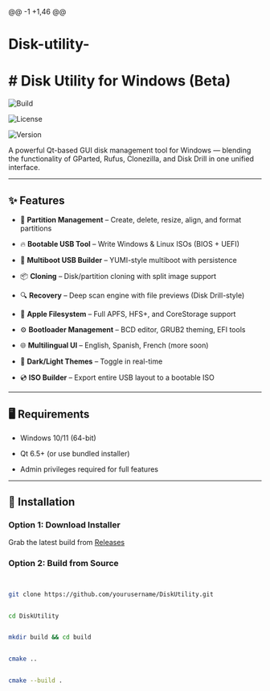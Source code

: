 @@ -1 +1,46 @@


# Disk-utility-


# # Disk Utility for Windows (Beta)





![Build](https://img.shields.io/badge/build-passing-brightgreen)


![License](https://img.shields.io/badge/license-MIT-blue)


![Version](https://img.shields.io/badge/version-v0.9--beta-orange)





A powerful Qt-based GUI disk management tool for Windows — blending the functionality of GParted, Rufus, Clonezilla, and Disk Drill in one unified interface.





---





## ✨ Features





- 💾 **Partition Management** – Create, delete, resize, align, and format partitions


- 🔥 **Bootable USB Tool** – Write Windows & Linux ISOs (BIOS + UEFI)


- 📂 **Multiboot USB Builder** – YUMI-style multiboot with persistence


- 📦 **Cloning** – Disk/partition cloning with split image support


- 🔍 **Recovery** – Deep scan engine with file previews (Disk Drill-style)


- 🧠 **Apple Filesystem** – Full APFS, HFS+, and CoreStorage support


- ⚙️ **Bootloader Management** – BCD editor, GRUB2 theming, EFI tools


- 🌐 **Multilingual UI** – English, Spanish, French (more soon)


- 🎨 **Dark/Light Themes** – Toggle in real-time


- 💿 **ISO Builder** – Export entire USB layout to a bootable ISO





---





## 🖥️ Requirements





- Windows 10/11 (64-bit)


- Qt 6.5+ (or use bundled installer)


- Admin privileges required for full features





---





## 🚀 Installation





### Option 1: Download Installer  


Grab the latest build from [Releases](https://github.com/yourusername/DiskUtility/releases)





### Option 2: Build from Source





```bash


git clone https://github.com/yourusername/DiskUtility.git


cd DiskUtility


mkdir build && cd build


cmake ..


cmake --build .
